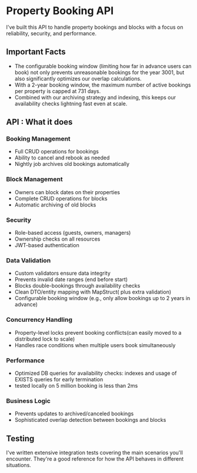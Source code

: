 # Property Booking API

I've built this API to handle property bookings and blocks with a focus on reliability, security, and performance.

## Important Facts

- The configurable booking window (limiting how far in advance users can book) not only prevents unreasonable bookings for the year 3001, but also significantly optimizes our overlap calculations.
- With a 2-year booking window, the maximum number of active bookings per property is capped at 731 days.
- Combined with our archiving strategy and indexing, this keeps our availability checks lightning fast even at scale.

## API : What it does

### Booking Management
- Full CRUD operations for bookings
- Ability to cancel and rebook as needed
- Nightly job archives old bookings automatically

### Block Management
- Owners can block dates on their properties
- Complete CRUD operations for blocks
- Automatic archiving of old blocks

### Security
- Role-based access (guests, owners, managers)
- Ownership checks on all resources
- JWT-based authentication

### Data Validation
- Custom validators ensure data integrity
- Prevents invalid date ranges (end before start)
- Blocks double-bookings through availability checks
- Clean DTO/entity mapping with MapStruct( plus extra validation)
- Configurable booking window (e.g., only allow bookings up to 2 years in advance)

### Concurrency Handling
- Property-level locks prevent booking conflicts(can easily moved to a distributed lock to scale)
- Handles race conditions when multiple users book simultaneously

### Performance
- Optimized DB queries for availability checks: indexes and usage of EXISTS queries for early termination
- tested locally on 5 million booking is less than 2ms
### Business Logic
- Prevents updates to archived/canceled bookings
- Sophisticated overlap detection between bookings and blocks

## Testing

I've written extensive integration tests covering the main scenarios you'll encounter. They're a good reference for how the API behaves in different situations.
